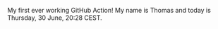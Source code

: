 My first ever working GitHub Action!
My name is Thomas and today is Thursday, 30 June, 20:28 CEST. 

